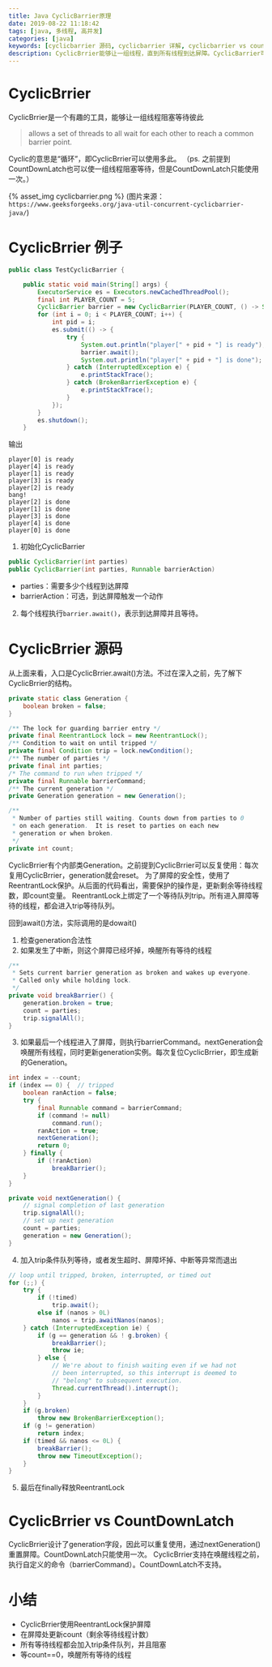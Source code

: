 ```yaml
---
title: Java CyclicBarrier原理
date: 2019-08-22 11:18:42
tags: [java, 多线程, 高并发]
categories: [java]
keywords: [cyclicbarrier 源码, cyclicbarrier 详解, cyclicbarrier vs countdownlatch]
description: CyclicBrrier能够让一组线程，直到所有线程到达屏障。CyclicBarrier可以反复使用。
---
```


# CyclicBrrier

CyclicBrrier是一个有趣的工具，能够让一组线程阻塞等待彼此
>allows a set of threads to all wait for each other to reach a common barrier point.

Cyclic的意思是“循环”，即CyclicBrrier可以使用多此。
（ps. 之前提到CountDownLatch也可以使一组线程阻塞等待，但是CountDownLatch只能使用一次。）

{% asset_img cyclicbarrier.png %}
(图片来源：`https://www.geeksforgeeks.org/java-util-concurrent-cyclicbarrier-java/`)

<!-- more -->

# CyclicBrrier 例子

```java
public class TestCyclicBarrier {

    public static void main(String[] args) {
        ExecutorService es = Executors.newCachedThreadPool();
        final int PLAYER_COUNT = 5;
        CyclicBarrier barrier = new CyclicBarrier(PLAYER_COUNT, () -> System.out.println("bang!"));
        for (int i = 0; i < PLAYER_COUNT; i++) {
            int pid = i;
            es.submit(() -> {
                try {
                    System.out.println("player[" + pid + "] is ready");
                    barrier.await();
                    System.out.println("player[" + pid + "] is done");
                } catch (InterruptedException e) {
                    e.printStackTrace();
                } catch (BrokenBarrierException e) {
                    e.printStackTrace();
                }
            });
        }
        es.shutdown();
    }
```
输出
```
player[0] is ready
player[4] is ready
player[1] is ready
player[3] is ready
player[2] is ready
bang!
player[2] is done
player[1] is done
player[3] is done
player[4] is done
player[0] is done
```

1. 初始化CyclicBarrier
```java
public CyclicBarrier(int parties)
public CyclicBarrier(int parties, Runnable barrierAction)
```
- parties：需要多少个线程到达屏障
- barrierAction：可选，到达屏障触发一个动作

2. 每个线程执行`barrier.await()`，表示到达屏障并且等待。

# CyclicBrrier 源码

从上面来看，入口是CyclicBrrier.await()方法。不过在深入之前，先了解下CyclicBrrier的结构。
```java
private static class Generation {
    boolean broken = false;
}

/** The lock for guarding barrier entry */
private final ReentrantLock lock = new ReentrantLock();
/** Condition to wait on until tripped */
private final Condition trip = lock.newCondition();
/** The number of parties */
private final int parties;
/* The command to run when tripped */
private final Runnable barrierCommand;
/** The current generation */
private Generation generation = new Generation();

/**
 * Number of parties still waiting. Counts down from parties to 0
 * on each generation.  It is reset to parties on each new
 * generation or when broken.
 */
private int count;
```
CyclicBrrier有个内部类Generation。之前提到CyclicBrrier可以反复使用：每次复用CyclicBrrier，generation就会reset。
为了屏障的安全性，使用了ReentrantLock保护。从后面的代码看出，需要保护的操作是，更新剩余等待线程数，即count变量。
ReentrantLock上绑定了一个等待队列trip。所有进入屏障等待的线程，都会进入trip等待队列。

回到await()方法，实际调用的是dowait()

1. 检查generation合法性
2. 如果发生了中断，则这个屏障已经坏掉，唤醒所有等待的线程
```java
/**
 * Sets current barrier generation as broken and wakes up everyone.
 * Called only while holding lock.
 */
private void breakBarrier() {
    generation.broken = true;
    count = parties;
    trip.signalAll();
}
```
3. 如果最后一个线程进入了屏障，则执行barrierCommand。nextGeneration会唤醒所有线程，同时更新generation实例。每次复位CyclicBrrier，即生成新的Generation。
```java
int index = --count;
if (index == 0) {  // tripped
    boolean ranAction = false;
    try {
        final Runnable command = barrierCommand;
        if (command != null)
            command.run();
        ranAction = true;
        nextGeneration();
        return 0;
    } finally {
        if (!ranAction)
            breakBarrier();
    }
}

private void nextGeneration() {
    // signal completion of last generation
    trip.signalAll();
    // set up next generation
    count = parties;
    generation = new Generation();
}
```

4. 加入trip条件队列等待，或者发生超时、屏障坏掉、中断等异常而退出
```java
// loop until tripped, broken, interrupted, or timed out
for (;;) {
    try {
        if (!timed)
            trip.await();
        else if (nanos > 0L)
            nanos = trip.awaitNanos(nanos);
    } catch (InterruptedException ie) {
        if (g == generation && ! g.broken) {
            breakBarrier();
            throw ie;
        } else {
            // We're about to finish waiting even if we had not
            // been interrupted, so this interrupt is deemed to
            // "belong" to subsequent execution.
            Thread.currentThread().interrupt();
        }
    }
    if (g.broken)
        throw new BrokenBarrierException();
    if (g != generation)
        return index;
    if (timed && nanos <= 0L) {
        breakBarrier();
        throw new TimeoutException();
    }
}
```

5. 最后在finally释放ReentrantLock

# CyclicBrrier vs CountDownLatch

CyclicBrrier设计了generation字段，因此可以重复使用，通过nextGeneration()重置屏障。CountDownLatch只能使用一次。
CyclicBrrier支持在唤醒线程之前，执行自定义的命令（barrierCommand）。CountDownLatch不支持。

# 小结

- CyclicBrrier使用ReentrantLock保护屏障
- 在屏障处更新count（剩余等待线程计数）
- 所有等待线程都会加入trip条件队列，并且阻塞
- 等count==0，唤醒所有等待的线程


